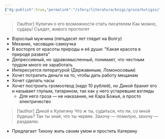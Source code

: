 ```yaml
---
{"dg-publish":true,"permalink":"/sfery/literatura/knigi/groza/kuligin/","tags":["book"]}
---
```


> [!author] Кулигин о его возможности стать писателем
> Как можно, сударь! Съедят, живого проглотят
- Взрослый мужчина (пятьдесят лет глядит на Волгу)
- Механик, часовщик-самоучка
- В восторге от красоты природы и её души: "Какая красота в природе развита"
- Депрессивный, но здравомысленный, понимает, что честным трудом много не заработать 
- Интересуется литературой (Державиным, Ломоносовым)
- Хочет потратить деньги на то, чтобы дать работу мещанам
- Хочет сделать часы
- Хочет построить громоотвод (надо 10 рублей), но Дикой бранит его и называет глупым, татарином, так как у него устаревшие взгляды
    - Для него гроза — не наказание, не Кара Божья, а просто электричество 
> [!author] Дикой к Кулигину
> Что ж ты, судиться, что ли, со мной будешь? Так ты знай, что ты червяк. Захочу — помилую, захочу — раздавлю.
- Предлагает Тихону жить своим умом и простить Катерину 